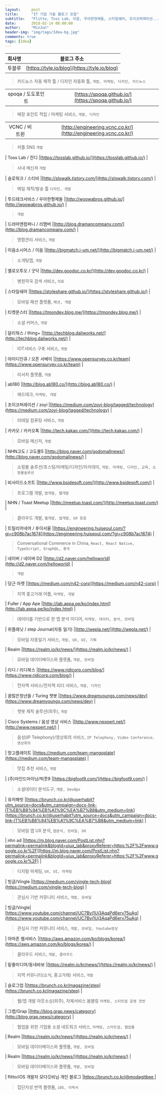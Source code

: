 ```yaml
---
layout:     post
title:      "IT 기업 기술 블로그 모음"
subtitle:   "Flitto, Toss Lab, 이음, 우아한형제들, 스타일쉐어, 조이코퍼레이션..."
date:       2018-02-14 08:00:00
author:     "MinJun"
header-img: "img/tags/Idea-bg.jpg"
comments: true 
tags: [Idea]
---
```



| 회사명  | 블로그 주소 | 
| :--: | :--: |
| 투블루 |[https://tyle.io/blog](https://tyle.io/blog) |  <br>
> 카드뉴스 자동 제작 툴 / 디자인 자동화 툴, `개발, 마케팅, 디자인, 카드뉴스` <br>

| | |
| :--: | :--: |
| spoqa / 도도포인트 |[https://spoqa.github.io/](https://spoqa.github.io/) |  <br>

> 매장 포인트 적립 / 마케팅 서비스, `개발, 디자인` <br>

| | |
| :--: | :--: |
| VCNC / 비트윈 |[http://engineering.vcnc.co.kr/](http://engineering.vcnc.co.kr/) |  <br>

> 커플 SNS  `개발` <br>

| Toss Lab / 잔디 |[https://tosslab.github.io/](https://tosslab.github.io/) |  <br>

> 사내 메신져  `개발` <br>

| 슬로워크 / 스티비 |[http://slowalk.tistory.com/](http://slowalk.tistory.com/) |  <br>
> 메일 제작/발송 툴  `디자인, 개발` <br>

| 투드테크서비스 / 우아한형제들 |[http://woowabros.github.io/](http://woowabros.github.io/) |  <br>
>  `개발` <br>

| 드라마앤컴퍼니 / 리맴버 |[http://blog.dramancompany.com/](http://blog.dramancompany.com/) |  <br>
>  명함관리 서비스, `개발` <br> 

| 이음소시어스 / 이음 |[http://bigmatch.i-um.net/](http://bigmatch.i-um.net/) |  <br>
>  소개팅앱, `개발` <br> 

| 옐로오투오 / 굿닥 |[http://dev.goodoc.co.kr/](http://dev.goodoc.co.kr/) |  <br>
>  병원약국 검색 서비스, `의료` <br> 

| 스타일쉐어 |[https://styleshare.github.io/](https://styleshare.github.io/) |  <br>
>  모바일 패션 플랫폼, `패션, 개발` <br> 

| 티켓몬스터 |[https://tmondev.blog.me/](https://tmondev.blog.me/) |  <br>
>  소셜 커머스, `개발` <br> 

| 달리웍스 / thing+ |[http://techblog.daliworks.net/](http://techblog.daliworks.net/) |  <br>
>  IOT서비스 구축 서비스, `개발` <br> 

| 아이디인큐 / 오픈 서베이 |[https://www.opensurvey.co.kr/team](https://www.opensurvey.co.kr/team) |  <br>
>  리서치 플랫폼, `개발` <br> 

| ab180 |[http://blog.ab180.co/](http://blog.ab180.co/) |  <br>
>  애드테크, `마케팅, 개발` <br> 

| 조이코퍼레이션 / zoyi |[https://medium.com/zoyi-blog/tagged/technology](https://medium.com/zoyi-blog/tagged/technology) |  <br>
>  리테일 컴퓨팅 서비스, `개발` <br> 

| 카카오 / 카카오톡 |[http://tech.kakao.com/](http://tech.kakao.com/) |  <br>
>  모바일 메신저, `개발` <br> 

| NHN고도 / 고도몰5 |[http://blog.naver.com/godomallnews/](http://blog.naver.com/godomallnews/) |  <br>
>  쇼핑몰 솔루션/호스팅/마케팅/디자인/아카데미, `개발, 마케팅, 디자인, 교육, 쇼핑몰솔루션` <br> 

| 비사이드소프트 |[http://www.bsidesoft.com/](http://www.bsidesoft.com/) |  <br>
>  프로그램 개발, `앱개발, 웹개발` <br> 

| NHN / Toast Meetup |[http://meetup.toast.com/](http://meetup.toast.com/) |  <br>
>  클라우드 개발, `웹개발, 앱개발, UX 등등` <br> 

| 트릴리어네어 / 후이서울 |[https://engineering.huiseoul.com/?gi=c908b7ac1674](https://engineering.huiseoul.com/?gi=c908b7ac1674) |  <br>
>  Conversational Commerce in China, `React, React Native, TypeScript, GraphQL, 중국` <br> 

| 네이버 / 네이버 D2 |[http://d2.naver.com/helloworld](http://d2.naver.com/helloworld) |  <br>
>  `개발` <br> 

| 당근 마켓 |[https://medium.com/n42-corp](https://medium.com/n42-corp) |  <br>
>  지역 중고거래 어플, `마케팅, 개발` <br> 

| Fuller / App Ape |[http://lab.appa.pe/ko/index.html](http://lab.appa.pe/ko/index.html) |  <br>
>  데이터를 기반으로 한 앱 분석 미디어, `마케팅, 데이터, 분석, 모바일` <br> 

| 위플래닛 / step Journal(자동 일기) |[http://wepla.net/](http://wepla.net/) |  <br>
>  모바일 자동일기 서비스, `개발, UX, UI, 기획` <br> 

| Realm |[https://realm.io/kr/news/](https://realm.io/kr/news/) |  <br>
>  모바일 데이터베이스와 플랫폼, `개발, 모바일` <br> 

| 리디 / 리디북스 |[https://www.ridicorp.com/blog/](https://www.ridicorp.com/blog/) |  <br>
>  전자책 서비스/전자책 리더 서비스, `개발, 디자인` <br> 

| 꿈많은청년들 / Turing 챗봇 |[https://www.dreamyoungs.com/news/dev](https://www.dreamyoungs.com/news/dev) |  <br>
>  챗봇 제작 솔루션(외주), `개발` <br> 

| Cisco Systems / 음성 영상 서비스 |[http://www.nexpert.net/](http://www.nexpert.net/) |  <br>
>  음성(IP Telephony)/영상회의 서비스, `IP Telephony, Video Conference, 영상회의` <br> 

| 망고플레이트 |[https://medium.com/team-mangoplate](https://medium.com/team-mangoplate) |  <br>
>  맛집 추천 서비스, `개발` <br> 

| (주)마인드마이닝/빅풋9 |[https://bigfoot9.com/](https://bigfoot9.com/) |  <br>
>  소셜데이터 분석도구, `개발, DevOps` <br> 

| 유저해빗 |[https://brunch.co.kr/@userhabit?utm_source=docs&utm_campaign=docs-link-IT%EB%B8%94%EB%A1%9C%EA%B7%B8&utm_medium=link](https://brunch.co.kr/@userhabit?utm_source=docs&utm_campaign=docs-link-IT%EB%B8%94%EB%A1%9C%EA%B7%B8&utm_medium=link) |  <br>
>  모바일 앱 UX 분석, `앱분석, 모바일, UX` <br> 

| nhn ad |[https://m.blog.naver.com/PostList.nhn?permalink=permalink&blogId=uiux_lab&proxyReferer=https:%2F%2Fwww.google.co.kr%2F](https://m.blog.naver.com/PostList.nhn?permalink=permalink&blogId=uiux_lab&proxyReferer=https:%2F%2Fwww.google.co.kr%2F) |  <br>
>  디지털 마케팅, `UX, UI, 마케팅` <br> 

| 빙글/Vingle |[https://medium.com/vingle-tech-blog](https://medium.com/vingle-tech-blog) |  <br>
>  관심사 기반 커뮤니티 서비스, `개발, 모바일` <br> 

| 빙글/Vingle|[https://www.youtube.com/channel/UC7Byj1Uj3AqaPd6erv75uAg](https://www.youtube.com/channel/UC7Byj1Uj3AqaPd6erv75uAg) |  <br>
>  관심사 기반 커뮤니티 서비스, `개발, 모바일, Youtube영상` <br> 

| 아마존 웹서비스 |[https://aws.amazon.com/ko/blogs/korea/](https://aws.amazon.com/ko/blogs/korea/) |  <br>
>  클라우드 서비스, `개발, 클라우드` <br> 

| 밑줄미디어/동네바보 |[https://realm.io/kr/news/](https://realm.io/kr/news/) |  <br>
>  지역 커뮤니티(소식, 중고거래) 서비스, `개발` <br> 
 
| 슬로그업 |[https://brunch.co.kr/magazine/step](https://brunch.co.kr/magazine/step) |  <br>
>  웹/앱 개발 아웃소싱(외주), 자체서비스 봄블링 `마케팅, 스타트업 운영 전반` <br> 

| 그랩/Grap |[http://blog.grap.news/category](http://blog.grap.news/category) |  <br>
>  협업을 위한 기업용 소셜 네트워크 서비스, `마케팅, 스타트업, 협업툴` <br> 
 
| Realm |[https://realm.io/kr/news/](https://realm.io/kr/news/) |  <br>
>  모바일 데이터베이스와 플랫폼, `개발, 모바일` <br> 
 
| Realm |[https://realm.io/kr/news/](https://realm.io/kr/news/) |  <br>
>  모바일 데이터베이스와 플랫폼, `개발, 모바일` <br> 
 
| flitto/iOS 개발자 모다깃비님 개인 블로그 |[https://brunch.co.kr/@modagitbee ](https://brunch.co.kr/@modagitbee ) |  <br>
>  집단지성 번역 플랫폼, `iOS, 이력서` <br> 













